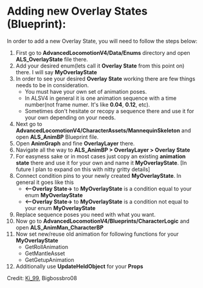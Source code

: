 # Adding new Overlay States (Blueprint):
In order to add a new Overlay State, you will need to follow the steps below:
1. First go to **AdvancedLocomotionV4/Data/Enums** directory and open **ALS_OverlayState** file there.
2. Add your desired enum(lets call it **Overlay State** from this point on) there. I will say **MyOverlayState**
3. In order to see your desired **Overlay State** working there are few things needs to be in consideration.
    * You must have your own set of animation poses. 
    * In ALSV4 in general it is one animation sequence with a time number(not frame numer. It's like **0.04**, **0.12**, etc).
    * Sometimes don't hesitate or recopy a sequence there and use it for your own depending on your needs.
4. Next go to **AdvancedLocomotionV4/CharacterAssets/MannequinSkeleton** and open **ALS_AnimBP** Blueprint file.
5. Open **AnimGraph** and fine **OverlayLayer** there.
6. Navigate all the way to **ALS_AnimBP > OverlayLayer > Overlay State**
7. For easyness sake or in most cases just copy an existing **animation state** there and use it for your own and name it **MyOverlayState**. [In future I plan to expand on this with nitty gritty details]
8. Connect condition pins to your newly created **MyOverlayState**. In general it goes like this
    * **<--Overlay State->** to **MyOverlayState** is a condition equal to your enum **MyOverlayState**
    * **<--Overlay State->** to **MyOverlayState** is a condition not equal to your enum **MyOverlayState**
9. Replace sequence poses you need with what you want.
10. Now go to **AdvancedLocomotionV4/Blueprints/CharacterLogic** and open **ALS_AnimMan_CharacterBP**
11. Now set new/reuse old animation for following functions for your **MyOverlayState**
    * GetRollAnimation
    * GetMantleAsset
    * GetGetupAnimation
12. Additionally use **UpdateHeldObject** for your **Props**

Credit: [Ki_99](https://www.youtube.com/channel/UCUkf-cXGx9zqdZL42BELVjA), Bigbossbro08